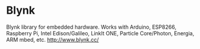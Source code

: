 # Blynk
Blynk library for embedded hardware. Works with Arduino, ESP8266, Raspberry Pi, Intel Edison/Galileo, LinkIt ONE, Particle Core/Photon, Energia, ARM mbed, etc. http://www.blynk.cc/
